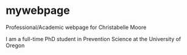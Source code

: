 # mywebpage
Professional/Academic webpage for Christabelle Moore

I am a full-time PhD student in Prevention Science at the University of Oregon
